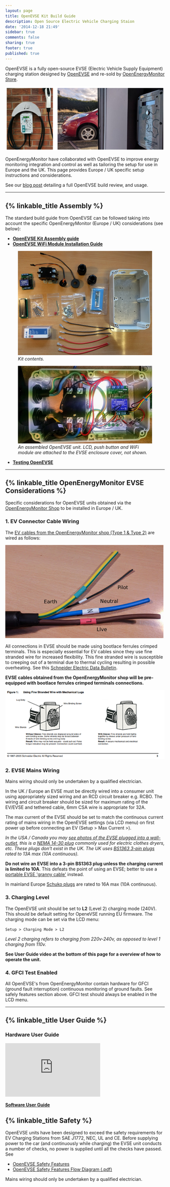 ```yaml
---
layout: page
title: OpenEVSE Kit Build Guide
description: Open Source Electric Vehicle Charging Staion
date: '2014-12-18 21:49'
sidebar: true
comments: false
sharing: true
footer: true
published: true
---
```


OpenEVSE is a fully open-source EVSE (Electric Vehicle Supply Equipment) charging station designed by [OpenEVSE](http://openevse.com) and re-sold by [OpenEnergyMonitor Store](https://openenergymonitor.com/openevse-wifi-emoncms-ev-charging-station-kit/?ctk=cf86cd83-ac4d-4f18-a852-0b8fa1eb427a).

![Nissan LEAF OpenEVSE](/images/integrations/openevse-banner.png)


<p class='note'>
OpenEnergyMonitor have collaborated with OpenEVSE to improve energy monitoring integration and control as well as tailoring the setup for use in Europe and the UK. This page provides Europe / UK specific setup instructions and considerations.
</p>


See our [blog post](https://blog.openenergymonitor.org/2017/01/openevse-build/) detailing a full OpenEVSE build review, and usage.


***

## {% linkable_title Assembly %}

The standard build guide from OpenEVSE can be followed taking into account the specific OpenEnergyMonitor (Europe / UK) considerations (see below):

- [**OpenEVSE Kit Assembly guide**](https://openevse.dozuki.com/Guide/%22Standard+Series%22+with+OpenEVSE+v5/27)
- [**OpenEVSE WiFi Module Installation Guide**](https://openevse.dozuki.com/Guide/OpenEVSE+WiFi+%28Beta%29/14)

<figure>
  <img src="/images/integrations/openevse-kit.jpg">
  <figcaption><i>Kit contents.</i></figcaption>
</figure>

<figure>
  <img src="/images/integrations/openevse-build.jpg">
  <figcaption><i>An assembled OpenEVSE unit. LCD, push button and WiFi module are attached to the EVSE enclosure cover, not shown. </i></figcaption>
</figure>

- **[Testing OpenEVSE](https://openevse.dozuki.com/Guide/Testing+Basic+and+Advanced/12)**

___

## {% linkable_title OpenEnergyMonitor EVSE Considerations %}

Specific considerations for OpenEVSE units obtained via the [OpenEnergyMonitor Shop](http://shop.openenergymonitor.com/ev-charge-controllers/) to be installed in Europe / UK.

### 1. EV Connector Cable Wiring

The [EV cables from the OpenEnergyMonitor shop (Type 1 & Type 2)](http://shop.openenergymonitor.com/tethered-ev-charging-cable/) are wired as follows:

![](/images/integrations/oem-ev-cable-wire.jpg)

<p class='note warning'>
All connections in EVSE should be made using bootlace ferrules crimped terminals. This is especially essential for EV cables since they use fine stranded wire for increased flexibility. This fine stranded wire is susceptible to creeping out of a terminal due to thermal cycling resulting in possible overheating. See this <a href="http://www2.schneider-electric.com/resources/sites/SCHNEIDER_ELECTRIC/content/live/FAQS/126000/FA126881/en_US/Fine%20Stranded%20Wire%200515DB0301.pdf">Schneider Electric Data Bulletin</a>.
</p>

**EVSE cables obtained from the OpenEnergyMonitor shop will be pre-equipped with bootlace ferrules crimped terminals connections.**

![OpenEVSE WiFi](/images/integrations/crimped-evse-wire.png)

### 2. EVSE Mains Wiring

<p class='note warning'>
Mains wiring should only be undertaken by a qualified electrician.
</p>

In the UK / Europe an EVSE must be directly wired into a consumer unit using appropriately sized wiring and an RCD circuit breaker e.g. RCBO. The wiring and circuit breaker should be sized for maximum rating of the EV/EVSE and tethered cable, 6mm CSA wire is appropriate for 32A.

<p class='note'>
The max current of the EVSE should be set to match the continuous current rating of mains wiring in the OpenEVSE settings (via LCD menu) on first power up before connecting an EV (Setup > Max Current >).
</p>


*In the USA / Canada you may [see photos of the EVSE plugged into a wall-outlet](/images/integrations/openevse_usa_plug.jpg), this is a [NEMA 14-30 plug](https://en.wikipedia.org/wiki/AC_power_plugs_and_sockets#NEMA_14-30) commonly used for electric clothes dryers, etc. These plugs don't exist in the UK. The UK uses [BS1363 3-pin plugs](https://en.wikipedia.org/wiki/AC_power_plugs_and_sockets:_British_and_related_types#BS_1363-2_13.C2.A0A_switched_and_unswitched_socket-outlets) rated to 13A max (10A continuous).*

**Do not wire an EVSE into a 3-pin BS1363 plug unless the charging current is limited to 10A**. This defeats the point of using an EVSE; better to use a [portable EVSE 'granny cable'](http://www.evcables.co.uk/231/Portable-Charger-Cables) instead.

In mainland Europe [Schuko plugs](https://en.wikipedia.org/wiki/Schuko) are rated to 16A max (10A continuous).

### 3. Charging Level

The OpenEVSE unit should be set to **L2** (Level 2) charging mode (240V). This should be default setting for OpeneVSE running EU firmware. The charging mode can be set via the LCD menu:

`Setup > Charging Mode > L2`

*Level 2 charging refers to charging from 220v-240v, as opposed to level 1 charging from 110v.*

**See User Guide video at the bottom of this page for a overview of how to operate the unit.**

### 4. GFCI Test Enabled

All OpenEVSE's from OpenEnergyMonitor contain hardware for GFCI (ground fault interruption) continuous monitoring of ground faults. See safely features section above. GFCI test should always be enabled in the LCD menu.


***



## {% linkable_title User Guide %}


### Hardware User Guide

<div class='videoWrapper'>
<iframe width="300" height="169" src="https://www.youtube.com/embed/cIvmYP57eOo" frameborder="0" allowfullscreen></iframe>
</div>

**[Software User Guide](/integrations/evse-setup)**


## {% linkable_title Safety %}

OpenEVSE units have been designed to exceed the safety requirements for EV Charging Stations from SAE J1772, NEC, UL and CE. Before supplying power to the car (and continuously while charging) the EVSE unit conducts a number of checks, no power is supplied until all the checks have passed. See

- [OpenEVSE Safety Features](https://openev.freshdesk.com/support/solutions/articles/6000113537-openevse-safety-features)
- [OpenEVSE Safety Features Flow Diagram (.pdf)](/images/integrations/OpenEVSE_flowchart.pdf)

<p class='note warning'>
Mains wiring should only be undertaken by a qualified electrician.
</p>
